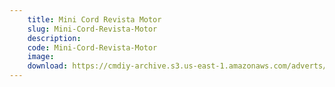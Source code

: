 ```yaml
---
    title: Mini Cord Revista Motor
    slug: Mini-Cord-Revista-Motor
    description:
    code: Mini-Cord-Revista-Motor
    image:
    download: https://cmdiy-archive.s3.us-east-1.amazonaws.com/adverts/documents/Mini+Cord+Revista+Motor.pdf
---
```

<!-- Content of the page -->

##
        